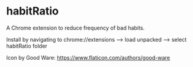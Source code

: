 # habitRatio
A Chrome extension to reduce frequency of bad habits.

Install by navigating to chrome://extensions --> load unpacked --> select habitRatio folder

Icon by Good Ware: https://www.flaticon.com/authors/good-ware
